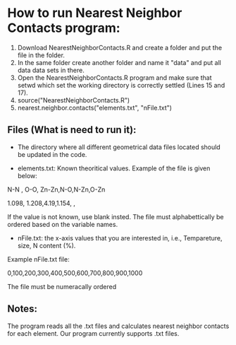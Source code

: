 # How to run Nearest Neighbor Contacts program:

1. Download NearestNeighborContacts.R and create a folder and put the file in the folder.
2. In the same folder create another folder and name it "data" and put all data data sets in there.
3. Open the NearestNeighborContacts.R program and make sure that setwd which set the working directory is correctly settled (Lines 15 and 17). 
4. source("NearestNeighborContacts.R")
5. nearest.neighbor.contacts("elements.txt", "nFile.txt")


## Files (What is need to run it):

* The directory where all different geometrical data files located should be updated in the code.

* elements.txt: Known theoritical values. Example of the file is given below:

N-N , O-O, Zn-Zn,N-O,N-Zn,O-Zn

1.098, 1.208,4.19,1.154,    ,  

If the value is not known, use blank insted. The file must alphabettically be ordered based on the variable names.

* nFile.txt: the  x-axis values that you are interested in, i.e., Tempareture, size, N content (%).

Example nFile.txt file:

0,100,200,300,400,500,600,700,800,900,1000
 
The file must be numeracally ordered

## Notes:

The program reads all the .txt files and calculates nearest neighbor contacts for each element. Our program currently supports .txt files.
